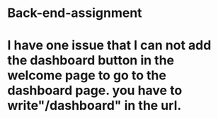 # Back-end-assignment
# I have one issue that I can not add the dashboard button in the welcome page to go to the dashboard page. you have to write"/dashboard" in the url.
